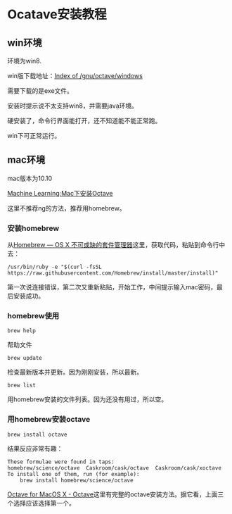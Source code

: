 # Ocatave安装教程  


## win环境  

环境为win8.

win版下载地址：[Index of /gnu/octave/windows](https://ftp.gnu.org/gnu/octave/windows/)  

需要下载的是exe文件。  

安装时提示说不太支持win8，并需要java环境。  

硬安装了，命令行界面能打开，还不知道能不能正常跑。  

win下可正常运行。  

## mac环境  

mac版本为10.10  

[Machine Learning:Mac下安装Octave](http://mooc.guokr.com/note/15825/)  

这里不推荐ng的方法，推荐用homebrew。  

### 安装homebrew  

从[Homebrew — OS X 不可或缺的套件管理器](http://brew.sh/index_zh-cn.html)这里，获取代码，粘贴到命令行中去：  

	/usr/bin/ruby -e "$(curl -fsSL https://raw.githubusercontent.com/Homebrew/install/master/install)"  

第一次说连接错误，第二次又重新粘贴，开始工作，中间提示输入mac密码，最后安装成功。  

### homebrew使用  

	brew help  
帮助文件  

	brew update  
检查最新版本并更新。因为刚刚安装，所以最新。  

	brew list  
用homebrew安装的文件列表。因为还没有用过，所以空。   

### 用homebrew安装octave  

	brew install octave  

结果反应非常有趣：   

	These formulae were found in taps:  
	homebrew/science/octave  Caskroom/cask/octave  Caskroom/cask/xoctave  
	To install one of them, run (for example):  
	    brew install homebrew/science/octave  

[Octave for MacOS X - Octave](http://wiki.octave.org/Octave_for_MacOS_X)这里有完整的octave安装方法。据它看，上面三个选择应该选择第一个。
